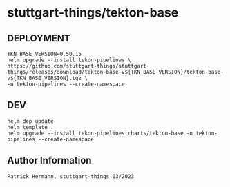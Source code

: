 # stuttgart-things/tekton-base

## DEPLOYMENT

```
TKN_BASE_VERSION=0.50.15
helm upgrade --install tekon-pipelines \
https://github.com/stuttgart-things/stuttgart-things/releases/download/tekton-base-v${TKN_BASE_VERSION}/tekton-base-v${TKN_BASE_VERSION}.tgz \
-n tekton-pipelines --create-namespace

```

## DEV

```
helm dep update
helm template .
helm upgrade --install tekon-pipelines charts/tekton-base -n tekton-pipelines --create-namespace
```

Author Information
------------------
```
Patrick Hermann, stuttgart-things 03/2023
```

